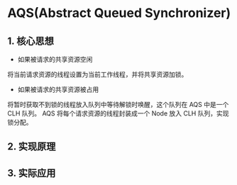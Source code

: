# AQS(Abstract Queued Synchronizer)
## 1. 核心思想
* 如果被请求的共享资源空闲

将当前请求资源的线程设置为当前工作线程，并将共享资源加锁。

* 如果被请求的共享资源被占用

将暂时获取不到锁的线程放入队列中等待解锁时唤醒，这个队列在 AQS 中是一个 CLH 队列。
AQS 将每个请求资源的线程封装成一个 Node 放入 CLH 队列，实现锁分配。

## 2. 实现原理
## 3. 实际应用
